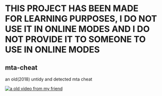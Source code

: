 # THIS PROJECT HAS BEEN MADE FOR LEARNING PURPOSES, I DO NOT USE IT IN ONLINE MODES AND I DO NOT PROVIDE IT TO SOMEONE TO USE IN ONLINE MODES## mta-cheat an old(2018) untidy and detected mta cheat[![a old video from my friend](https://i.ibb.co/hB7T3Xg/6ff073a7-9c74-4bb5-bb10-c7ed5689fb95.png)](https://www.youtube.com/watch?v=Bj-1_u3oBzk&feature=youtu.be)